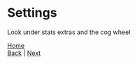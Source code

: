 # Settings
Look under stats extras and the cog wheel

[Home](../README.md)  
[Back](../Gameplay%20Guide/End%20Game.md) | [Next](Stats.md)